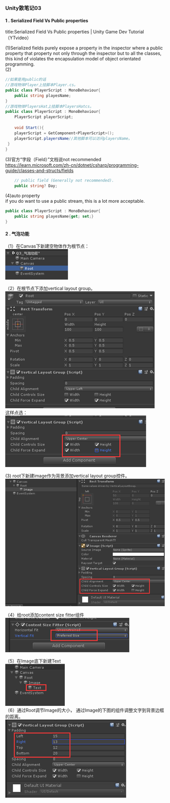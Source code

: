 ### Unity散笔记03
#### 1 . Serialized Field Vs Public properties
title:Serialized Field Vs Public properties | Unity Game Dev Tutorial（YTvideo）    

(1)Serialized fields purely expose a property in the inspector where a public property that property not only through the inspector but to all the classes, this kind of violates the encapsulation model of object orientated programming.  
(2)
```C#
//如果是用public的话
//游戏物体Player上挂脚本Player.cs。
public class PlayerScript : MonoBehaviour{
	public string playesName;
}
//游戏物体PlayersHat上挂脚本PlayersHatcs。
public class PlayerScript : MonoBehaviour{
	PlayerScript playerScript;

	void Start(){
	playerScript = GetComponent<PlayerScript>();
	playerScript.playersName//其他脚本可以访问playersName。
 }
}
```
(3)官方“字段（Field）”文档说not recommended  
https://learn.microsoft.com/zh-cn/dotnet/csharp/programming-guide/classes-and-structs/fields
```C#
    // public field (Generally not recommended).
    public string? Day;
```
(4)auto property  
if you do want to use a public stream, this is a lot more acceptable.  
```C#
public class PlayerScript : MonoBehaviour{
	public string playesName{get; set;}
}
```

#### 2 . 气泡功能
（1）在Canvas下新建空物体作为根节点：  
![picture 0](images/e5f8de64bcaa8507f68e54367afffbf5d38e4e62c9e0be4e977de930dcd89de3.png)  

（2）在根节点下添加vertical layout group。
![picture 1](images/ca73cfea7e66fc50c9dad9592ead4e71fdd153a176b8e427bf91676bee045afd.png)  
这样点选：  
![picture 2](images/0444ffc1f0c5cd45a0473db6b82876ef349940674374c61706740dcd355bdcee.png)  

(3) root下新建image作为背景添加vertical layout group控件。  
![picture 3](images/3760b1f72926abde543d3d12ea04484e951e18a4af54780ea3b6acd869be09a2.png)  

（4）给root添加content size fitter组件  
![picture 4](images/ad8bcab8003e00d87c227b56ddf41d413041940e775ed22f386c02542ee64f80.png)  

（5）在Image底下新建Text  
![picture 5](images/38ea6f780ec62f7e020074489f1d97a21e6864fea25ac7fb92d0652ba9d162f0.png)  
（6）通过Root调节Image的大小，
通过Image的下图的组件调整文字到背景边框的距离。  
![picture 6](images/6ee6ce1a343f2ce7bad9d8f2709444810246e80b12dbcdaa9db9773b69a4240d.png)  
